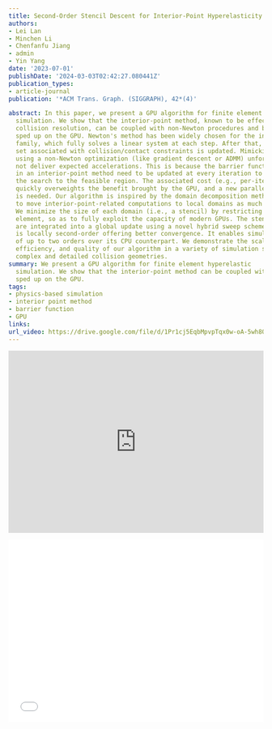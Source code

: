 ```yaml
---
title: Second-Order Stencil Descent for Interior-Point Hyperelasticity
authors:
- Lei Lan
- Minchen Li
- Chenfanfu Jiang
- admin
- Yin Yang
date: '2023-07-01'
publishDate: '2024-03-03T02:42:27.080441Z'
publication_types:
- article-journal
publication: '*ACM Trans. Graph. (SIGGRAPH), 42*(4)'

abstract: In this paper, we present a GPU algorithm for finite element hyperelastic
  simulation. We show that the interior-point method, known to be effective for robust
  collision resolution, can be coupled with non-Newton procedures and be massively
  sped up on the GPU. Newton's method has been widely chosen for the interior-point
  family, which fully solves a linear system at each step. After that, the active
  set associated with collision/contact constraints is updated. Mimicking this routine
  using a non-Newton optimization (like gradient descent or ADMM) unfortunately does
  not deliver expected accelerations. This is because the barrier functions employed
  in an interior-point method need to be updated at every iteration to strictly confine
  the search to the feasible region. The associated cost (e.g., per-iteration CCD)
  quickly overweights the benefit brought by the GPU, and a new parallelism modality
  is needed. Our algorithm is inspired by the domain decomposition method and designed
  to move interior-point-related computations to local domains as much as possible.
  We minimize the size of each domain (i.e., a stencil) by restricting it to a single
  element, so as to fully exploit the capacity of modern GPUs. The stencil-level results
  are integrated into a global update using a novel hybrid sweep scheme. Our algorithm
  is locally second-order offering better convergence. It enables simulation acceleration
  of up to two orders over its CPU counterpart. We demonstrate the scalability, robustness,
  efficiency, and quality of our algorithm in a variety of simulation scenarios with
  complex and detailed collision geometries.
summary: We present a GPU algorithm for finite element hyperelastic
  simulation. We show that the interior-point method can be coupled with non-Newton procedures and be massively
  sped up on the GPU.
tags:
- physics-based simulation
- interior point method
- barrier function
- GPU
links:
url_video: https://drive.google.com/file/d/1Pr1cj5EqbMpvpTqx0w-oA-5wh8OvaWhp/view
---
```


<p align="center">
<iframe width="100%" height="360" src="https://www.youtube.com/embed/CqudChzrgQ8?si=Vbt--4xUnz0mCZkR" title="YouTube video player" frameborder="0" allow="accelerometer; autoplay; clipboard-write; encrypted-media; gyroscope; picture-in-picture; web-share" allowfullscreen></iframe>
</p>
<p align="center">
<iframe width="100%" height="360" src="//player.bilibili.com/player.html?aid=871929680&bvid=BV1BV4y1e76k&cid=1271225872&p=1" scrolling="no" border="0" frameborder="no" framespacing="0" allowfullscreen="true"> </iframe>
</p>
